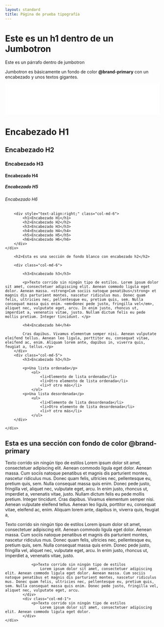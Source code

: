```yaml
---
layout: standard
title: Página de prueba tipografía
---
```


<div class="jumbotron">
	<div class="container">
		<h1>Este es un h1 dentro de un Jumbotron</h1>
		<p>Este es un párrafo dentro de jumbotron</p>
		<p>Jumbotron es básicamente un fondo de color <strong>@brand-primary</strong> con un encabezado y unos textos gigantes.</p>
	</div>
</div>

<div style="height:100px;dispay:block;background:#fff;"></div> 
<!--separador-->

<div class="seccion uno">
	<div class="container">
		<div class="col-md-6">
			<h1>Encabezado H1</h1>
			<h2>Encabezado H2</h2>
			<h3>Encabezado H3</h3>
			<h4>Encabezado H4</h4>
			<h5>Encabezado H5</h5>
			<h6>Encabezado H6</h6>
		</div>

		<div style="text-align:right;" class="col-md-6">
			<h1>Encabezado H1</h1>
			<h2>Encabezado H2</h2>
			<h3>Encabezado H3</h3>
			<h4>Encabezado H4</h4>
			<h5>Encabezado H5</h5>
			<h6>Encabezado H6</h6>
		</div>
	</div>
</div>
		
<div class="seccion dos">		
	<div class="container">
		
		<h2>Esta es una sección de fondo blanco con encabezado h2</h2>

		<div class="col-md-6">

			<h3>Encabezado h3</h3>

			<p>Texto corrido sin ningún tipo de estilos. Lorem ipsum dolor sit amet, consectetuer adipiscing elit. Aenean commodo ligula eget dolor. Aenean massa. <strong>Cum sociis natoque penatibus</strong> et magnis dis parturient montes, nascetur ridiculus mus. Donec quam felis, ultricies nec, pellentesque eu, pretium quis, sem. Nulla consequat massa quis enim. <em>Donec pede justo, fringilla vel</em>, aliquet nec, vulputate eget, arcu. In enim justo, rhoncus ut, imperdiet a, venenatis vitae, justo. Nullam dictum felis eu pede mollis pretium. Integer tincidunt. </p>

			<h4>Encabezado h4</h4>

			Cras dapibus. Vivamus elementum semper nisi. Aenean vulputate eleifend tellus. Aenean leo ligula, porttitor eu, consequat vitae, eleifend ac, enim. Aliquam lorem ante, dapibus in, viverra quis, feugiat a, tellus.</p>
		</div>
		<div class="col-md-5">
			<h3>Encabezado h3</h3>

			<p>Una lista ordenada</p>
				<ol>
					<li>Elemento de lista ordenada</li>
					<li>Otro elemento de lista ordenada</li>
					<li>Y otro más</li>
				</ol>
			<p>Una lista desordenada</p>
				<ul>
					<li>Elemento de lista desordenada</li>
					<li>Otro elemento de lista desordenada</li>
					<li>Y otro más</li>
				</ul>
		</div>

	</div>
</div>

<div class="seccion uno">	
	<div class="container">
		<h2>Esta es una sección con fondo de color @brand-primary</h2>
			<div class="col-md-4">
				<p>Texto corrido sin ningún tipo de estilos
					Lorem ipsum dolor sit amet, consectetuer adipiscing elit. Aenean commodo ligula eget dolor. Aenean massa. Cum sociis natoque penatibus et magnis dis parturient montes, nascetur ridiculus mus. Donec quam felis, ultricies nec, pellentesque eu, pretium quis, sem. Nulla consequat massa quis enim. Donec pede justo, fringilla vel, aliquet nec, vulputate eget, arcu. In enim justo, rhoncus ut, imperdiet a, venenatis vitae, justo. Nullam dictum felis eu pede mollis pretium. Integer tincidunt. Cras dapibus. Vivamus elementum semper nisi. Aenean vulputate eleifend tellus. Aenean leo ligula, porttitor eu, consequat vitae, eleifend ac, enim. Aliquam lorem ante, dapibus in, viverra quis, feugiat a,
			</div>
			<div class="col-md-3">
				<p>Texto corrido sin ningún tipo de estilos
					Lorem ipsum dolor sit amet, consectetuer adipiscing elit. Aenean commodo ligula eget dolor. Aenean massa. Cum sociis natoque penatibus et magnis dis parturient montes, nascetur ridiculus mus. Donec quam felis, ultricies nec, pellentesque eu, pretium quis, sem. Nulla consequat massa quis enim. Donec pede justo, fringilla vel, aliquet nec, vulputate eget, arcu. In enim justo, rhoncus ut, imperdiet a, venenatis vitae, justo.
			</div>
			<div class="col-md-2">

				<p>Texto corrido sin ningún tipo de estilos
					Lorem ipsum dolor sit amet, consectetuer adipiscing elit. Aenean commodo ligula eget dolor. Aenean massa. Cum sociis natoque penatibus et magnis dis parturient montes, nascetur ridiculus mus. Donec quam felis, ultricies nec, pellentesque eu, pretium quis, sem. Nulla consequat massa quis enim. Donec pede justo, fringilla vel, aliquet nec, vulputate eget, arcu.
			</div>
			<div class="col-md-1">
				<p>Texto corrido sin ningún tipo de estilos
					Lorem ipsum dolor sit amet, consectetuer adipiscing elit. Aenean commodo ligula eget dolor.
			</div>
	</div>

</div>
